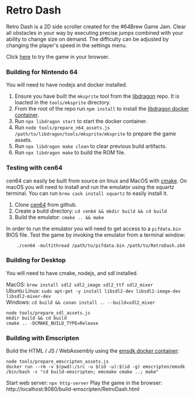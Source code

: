 # Retro Dash

Retro Dash is a 2D side scroller created for the #64Brew Game Jam. Clear all obstacles in your way by executing precise jumps combined with your ability to change size on demand. The difficulty can be adjusted by changing the player's speed in the settings menu.

Click [here](https://matthewcpp.itch.io/retrodash) to try the game in your browser.

### Building for Nintendo 64

You will need to have nodejs and docker installed.

1. Ensure you have built the `mksprite` tool from the [libdragon](https://github.com/DragonMinded/libdragon) repo.  It is loacted in the `tools/mksprite` directory.
1. From the root of the repo run `npm install` to install the [libdragon docker container](https://github.com/anacierdem/libdragon-docker).
1. Run `npx libdragon start` to start the docker container.
1. Run `node tools/prepare_n64_assets.js /path/to/libdragon/tools/mksprite/mksprite` to prepare the game assets.
1. Run `npx libdragon make clean` to clear previous build artifacts.
1. Run `npx libdragon make` to build the ROM file.


### Testing with cen64

cen64 can easily be built from source on linux and MacOS with [cmake](https://cmake.org/). 
On macOS you will need to install and run the emulator using the xquartz terminal.  You can run `brew cask install xquartz` to easily install it.

1. Clone [cen64](https://github.com/n64dev/cen64) from github.
1. Create a build directory: `cd cen64 && mkdir build && cd build`
1. Build the emulator: `cmake .. && make`

In order to run the emulator you will need to get access to a `pifdata.bin` BIOS file.
Test the game by invoking the emulator from a terminal window: 
```shell script
	./cen64 -multithread /path/to/pifdata.bin /path/to/RetroDash.z64
```

### Building for Desktop

You will need to have cmake, nodejs, and sdl installed.

MacOS: `brew install sdl2 sdl2_image sdl2_ttf sdl2_mixer`  
Ubuntu Linux: `sudo apt-get -y install libsdl2-dev libsdl2-image-dev libsdl2-mixer-dev`  
Windows: `cd build && conan install .. --build=sdl2_mixer`

```shell script
node tools/prepare_sdl_assets.js
mkdir build && cd build
cmake .. -DCMAKE_BUILD_TYPE=Release
```

### Building with Emscripten
Build the HTML / JS / WebAssembly using the [emsdk docker container](https://hub.docker.com/r/emscripten/emsdk): 
```shell script
node tools/prepare_emscripten_assets.js
docker run --rm -v $(pwd):/src -u $(id -u):$(id -g) emscripten/emsdk /bin/bash -c "cd build-emscripten; emcmake cmake ..; make"
```
Start web server: `npx http-server`
Play the game in the browser: http://localhost:8080/build-emscripten/RetroDash.html